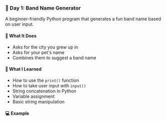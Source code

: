 ### 📅 Day 1: Band Name Generator

A beginner-friendly Python program that generates a fun band name based on user input.

#### 🧠 What It Does
- Asks for the city you grew up in  
- Asks for your pet's name  
- Combines them to suggest a band name

#### 📝 What I Learned
- How to use the `print()` function  
- How to take user input with `input()`  
- String concatenation in Python  
- Variable assignment  
- Basic string manipulation

#### 💻 Example
